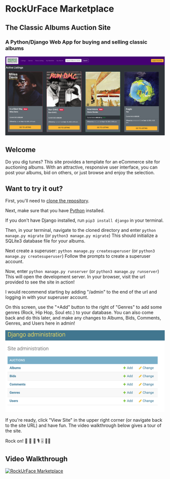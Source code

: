 # RockUrFace Marketplace

## The Classic Albums Auction Site

### A **Python/Django** Web App for buying and selling classic albums

![front page of RockUrFace marketplace, showing a purple navbar. Below is a heading "Active Listings" and below that rectangular cards with the albums "In a Silent Way" by Miles Davis, "Run-D.M.C." by Run-D.M.C., "Innervisions" by Stevie Wonder, and "Fragile" by Yes. Each album has a bid, information about who posted the album and when, and a yellow button labeled "Go to Listing"](auctions/static/auctions/RockUrFaceScreenShot.png)

## Welcome

Do you dig tunes? This site provides a template for an eCommerce site for auctioning albums. With an attractive, responsive user interface, you can post your albums, bid on others, or just browse and enjoy the selection.

## Want to try it out?

First, you'll need to [clone the repository](https://docs.github.com/en/repositories/creating-and-managing-repositories/cloning-a-repository).

Next, make sure that you have [Python](https://www.python.org/downloads/) installed.

If you don't have Django installed, run `pip3 install django` in your terminal.

Then, in your terminal, navigate to the cloned directory and enter `python manage.py migrate` (or `python3 manage.py migrate`)
This should initialize a SQLite3 database file for your albums.

Next create a superuser: `python manage.py createsuperuser` (or `python3 manage.py createsuperuser`)
Follow the prompts to create a superuser account.

Now, enter `python manage.py runserver` (or `python3 manage.py runserver`)
This will open the development server. In your browser, visit the url provided to see the site in action!

I would recommend starting by adding "/admin" to the end of the url and logging in with your superuser account.

On this screen, use the "+Add" button to the right of "Genres" to add some genres (Rock, Hip Hop, Soul etc.) to your database. You can also come back and do this later, and make any changes to Albums, Bids, Comments, Genres, and Users here in admin!

![Django Admin screen with list of categories that can be added to, deleted from, changed, or viewed. Categories are Albums, Bids, Comments, Genres and Users](auctions/static/auctions/AdminSS.png)

If you're ready, click "View Site" in the upper right corner (or navigate back to the site URL) and have fun. The video walkthrough below gives a tour of the site.

Rock on! 🎸 🎹 🥁 🎙️ 🎚️ 🧑‍🎤

## Video Walkthrough

[![RockUrFace Marketplace](https://img.youtube.com/vi/gGYqQsDHh4g/0.jpg)](https://youtu.be/gGYqQsDHh4g)


